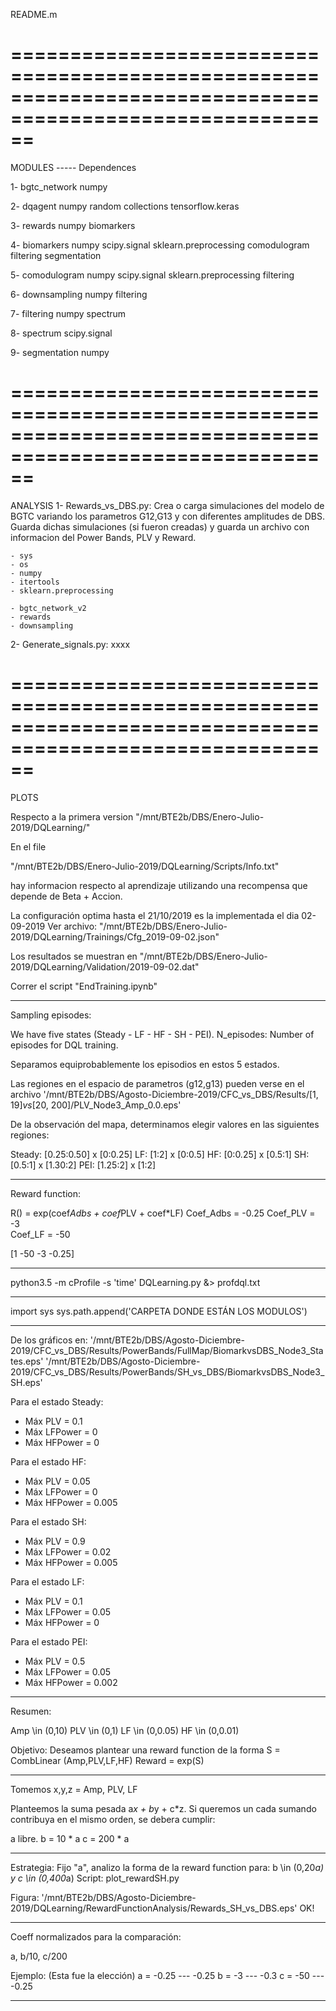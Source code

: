 README.m

==========================================================================================================
==========================================================================================================
MODULES -----
Dependences 

1- bgtc_network
		numpy

2- dqagent
		numpy
		random
		collections
		tensorflow.keras

3- rewards
		numpy
		biomarkers

4- biomarkers
		numpy
		scipy.signal
		sklearn.preprocessing
		comodulogram
		filtering 
		segmentation

5- comodulogram
		numpy
		scipy.signal
		sklearn.preprocessing
		filtering

6- downsampling 
		numpy 
		filtering

7- filtering 
		numpy 
		spectrum

8- spectrum 
		scipy.signal

9- segmentation
		numpy 

==========================================================================================================
==========================================================================================================
ANALYSIS
1- Rewards_vs_DBS.py:
	Crea o carga simulaciones del modelo de BGTC variando los parametros G12,G13 y con diferentes amplitudes de DBS. 
	Guarda dichas simulaciones (si fueron creadas) y guarda un archivo con informacion del Power Bands, PLV y Reward.

	- sys
	- os
	- numpy
	- itertools
	- sklearn.preprocessing

	- bgtc_network_v2
	- rewards
	- downsampling

2- Generate_signals.py:
	xxxx

==========================================================================================================
==========================================================================================================
PLOTS


Respecto a la primera version "/mnt/BTE2b/DBS/Enero-Julio-2019/DQLearning/"

En el file 

"/mnt/BTE2b/DBS/Enero-Julio-2019/DQLearning/Scripts/Info.txt"

hay informacion respecto al aprendizaje utilizando una recompensa que depende de Beta + Accion.

La configuración optima hasta el 21/10/2019 es la implementada el dia 02-09-2019
Ver archivo: "/mnt/BTE2b/DBS/Enero-Julio-2019/DQLearning/Trainings/Cfg_2019-09-02.json"

Los resultados se muestran en 
"/mnt/BTE2b/DBS/Enero-Julio-2019/DQLearning/Validation/2019-09-02.dat"

Correr el script "EndTraining.ipynb" 

______________________________________________________________________

Sampling episodes:

We have five states (Steady - LF - HF - SH - PEI).
N_episodes: Number of episodes for DQL training.

Separamos equiprobablemente los episodios en estos 5 estados.

Las regiones en el espacio de parametros (g12,g13) pueden verse en el archivo 
'/mnt/BTE2b/DBS/Agosto-Diciembre-2019/CFC_vs_DBS/Results/[1, 19]_vs_[20, 200]/PLV_Node3_Amp_0.0.eps'

De la observación del mapa, determinamos elegir valores en las siguientes regiones:

Steady: [0.25:0.50] x [0:0.25]
LF: [1:2] x [0:0.5]
HF: [0:0.25] x [0.5:1]
SH: [0.5:1] x [1.30:2]
PEI: [1.25:2] x [1:2]
__________________________________________________________________

Reward function:

R() = exp(coef*Adbs + coef*PLV + coef*LF)
Coef_Adbs = -0.25
Coef_PLV  = -3	
Coef_LF   = -50	

[1 -50 -3 -0.25]

__________________________________________________________________

python3.5 -m cProfile -s 'time' DQLearning.py &> profdql.txt


---------------------------------------------------------------------------------------
import sys
sys.path.append('CARPETA DONDE ESTÁN LOS MODULOS')

-------------------

De los gráficos en:
'/mnt/BTE2b/DBS/Agosto-Diciembre-2019/CFC_vs_DBS/Results/PowerBands/FullMap/BiomarkvsDBS_Node3_States.eps'
'/mnt/BTE2b/DBS/Agosto-Diciembre-2019/CFC_vs_DBS/Results/PowerBands/SH_vs_DBS/BiomarkvsDBS_Node3_SH.eps'

Para el estado Steady:
- Máx PLV = 0.1
- Máx LFPower = 0
- Máx HFPower = 0

Para el estado HF:
- Máx PLV = 0.05
- Máx LFPower = 0
- Máx HFPower = 0.005

Para el estado SH:
- Máx PLV = 0.9
- Máx LFPower = 0.02
- Máx HFPower = 0.005

Para el estado LF:
- Máx PLV = 0.1
- Máx LFPower = 0.05
- Máx HFPower = 0

Para el estado PEI:
- Máx PLV = 0.5
- Máx LFPower = 0.05
- Máx HFPower = 0.002

____________________________________

Resumen:

Amp \in (0,10)
PLV \in (0,1)
LF \in (0,0.05)
HF \in (0,0.01)

Objetivo:
Deseamos plantear una reward function de la forma
S = CombLinear (Amp,PLV,LF,HF)
Reward = exp(S)
_________________________________

Tomemos x,y,z = Amp, PLV, LF

Planteemos la suma pesada a*x + b*y + c*z.
Si queremos un cada sumando contribuya en el mismo orden, se debera cumplir:

a libre.
b = 10 * a 
c = 200 * a

____________________________

Estrategia:
Fijo "a", analizo la forma de la reward function para: b \in (0,20*a) y c \in (0,400*a)
Script: plot_rewardSH.py

Figura:
'/mnt/BTE2b/DBS/Agosto-Diciembre-2019/DQLearning/RewardFunctionAnalysis/Rewards_SH_vs_DBS.eps'
OK!

___________________________

Coeff normalizados para la comparación:

a, b/10, c/200

Ejemplo: (Esta fue la elección)
a = -0.25	---	-0.25
b = -3  	---	-0.3
c = -50		---	-0.25

______________________________



